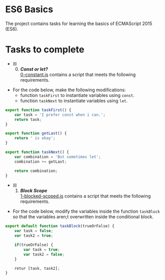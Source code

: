 # ES6 Basics
The project contains tasks for learning the basics of ECMAScript 2015 (ES6).

# Tasks to complete
+ [x] 0. ***Const or let?***</br>[0-constant.js](0-constants.js) contains a script that meets the following requirements.
+ For the code below, make the following modifications:
    + function `taskFirst` to instantiate variables using `const`.
    + function `taskNext` to instantiate variables using `let`.
```js
export function taskFirst() {
    var task = 'I prefer const when i can.';
    return task;
}

export function getLast() {
    return ' is okay';
}

export function taskNext() {
    var combination = 'But sometimes let';
    combination += getLast;

    return combination;
} 
```
+ [x] 1. ***Block Scope*** </br>[1-blocked-scoped.js](1-blocked-scoped.js) contains a script that meets the following requirements.
+ For the code below, modify the variables inside the function `taskBlock` so that the variables aren;t overwritten inside the conditional block.
```js
export default function taskBlock(trueOrFalse) {
    var task = false;
    var task2 = true;

    if(trueOrFalse) {
        var task = true;
        var task2 = false;
    }

    retur [task, task2];
}




